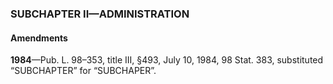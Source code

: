 ### SUBCHAPTER II—ADMINISTRATION ###

#### Amendments ####

**1984**—Pub. L. 98–353, title III, §493, July 10, 1984, 98 Stat. 383, substituted “SUBCHAPTER” for “SUBCHAPER”.